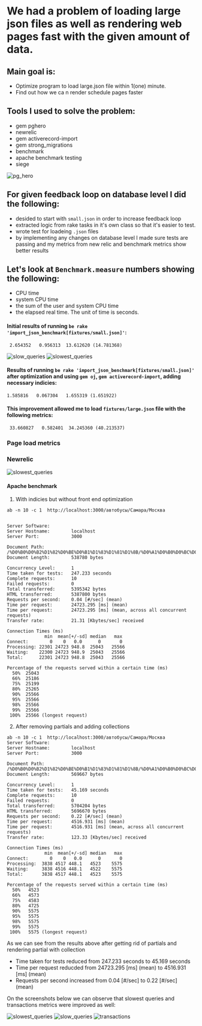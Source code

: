 # We had a problem of loading large json files as well as rendering web pages fast with the given amount of data.

## Main goal is:
  - Optimize program to load large.json file within 1(one) minute.
  - Find out how we ca n render schedule pages faster

## Tools I used to solve the problem:
  - gem pghero
  - newrelic
  - gem activerecord-import
  - gem strong_migrations
  - benchmark
  - apache benchmark testing
  - siege

![pg_hero](before/pg_hero_advice.png)

## For given feedback loop on database level I did the following:
  - desided to start with `small.json` in order to increase feedback loop
  - extracted logic from rake tasks in it's own class so that it's easier to test.
  - wrote test for loadeing `.json` files
  - by implementing any changes on database level I made sure tests are passing and my metrics from new relic and benchmark metrics show better results

## Let\'s look at `Benchmark.measure` numbers showing the following:
- CPU time 
- system CPU time
- the sum of the user and system CPU time
- the elapsed real time. The unit of time is seconds.

#### Initial results of running `be rake 'import_json_benchmark[fixtures/small.json]'`:
```
 2.654352   0.956313  13.612620 (14.781368)
```

![slow_queries](before/slow_queries.png)
![slowest_queries](before/slowest_queries.png)


#### Results  of running `be rake 'import_json_benchmark[fixtures/small.json]'` after optimization and using `gem oj`, `gem activerecord-import`, adding necessary indicies:
```
1.585816   0.067304   1.655319 (1.651922)
```

#### This improvement allowed me to load `fixtures/large.json` file with the following metrics:
```
 33.660827   0.582401  34.245360 (40.213537)
```


### Page load metrics
### Newrelic
![slowest_queries](before/front_end_services_before.png)
#### Apache benchmark
1. With indicies but without front end optimization

```
ab -n 10 -c 1  http://localhost:3000/автобусы/Самара/Москва


Server Software:
Server Hostname:        localhost
Server Port:            3000

Document Path:          /%D0%B0%D0%B2%D1%82%D0%BE%D0%B1%D1%83%D1%81%D1%8B/%D0%A1%D0%B0%D0%BC%D0%B0%D1%80%D0%B0/%D0%9C%D0%BE%D1%81%D0%BA%D0%B2%D0%B0
Document Length:        538780 bytes

Concurrency Level:      1
Time taken for tests:   247.233 seconds
Complete requests:      10
Failed requests:        0
Total transferred:      5395342 bytes
HTML transferred:       5387800 bytes
Requests per second:    0.04 [#/sec] (mean)
Time per request:       24723.295 [ms] (mean)
Time per request:       24723.295 [ms] (mean, across all concurrent requests)
Transfer rate:          21.31 [Kbytes/sec] received

Connection Times (ms)
              min  mean[+/-sd] median   max
Connect:        0    0   0.0      0       0
Processing: 22301 24723 948.8  25043   25566
Waiting:    22300 24723 948.9  25043   25566
Total:      22301 24723 948.8  25043   25566

Percentage of the requests served within a certain time (ms)
  50%  25043
  66%  25186
  75%  25199
  80%  25265
  90%  25566
  95%  25566
  98%  25566
  99%  25566
 100%  25566 (longest request)
 ````


2. After removing partials and adding collections
```
ab -n 10 -c 1  http://localhost:3000/автобусы/Самара/Москва
Server Software:
Server Hostname:        localhost
Server Port:            3000

Document Path:          /%D0%B0%D0%B2%D1%82%D0%BE%D0%B1%D1%83%D1%81%D1%8B/%D0%A1%D0%B0%D0%BC%D0%B0%D1%80%D0%B0/%D0%9C%D0%BE%D1%81%D0%BA%D0%B2%D0%B0
Document Length:        569667 bytes

Concurrency Level:      1
Time taken for tests:   45.169 seconds
Complete requests:      10
Failed requests:        0
Total transferred:      5704204 bytes
HTML transferred:       5696670 bytes
Requests per second:    0.22 [#/sec] (mean)
Time per request:       4516.931 [ms] (mean)
Time per request:       4516.931 [ms] (mean, across all concurrent requests)
Transfer rate:          123.33 [Kbytes/sec] received

Connection Times (ms)
              min  mean[+/-sd] median   max
Connect:        0    0   0.0      0       0
Processing:  3838 4517 448.1   4523    5575
Waiting:     3838 4516 448.1   4522    5575
Total:       3838 4517 448.1   4523    5575

Percentage of the requests served within a certain time (ms)
  50%   4523
  66%   4573
  75%   4583
  80%   4725
  90%   5575
  95%   5575
  98%   5575
  99%   5575
 100%   5575 (longest request)
 ````

As we can see from the results above after getting rid of partials and rendering partial with collection
- Time taken for tests reduced from 247.233 seconds to  45.169 seconds
- Time per request reducded from 24723.295 [ms] (mean) to 4516.931 [ms] (mean)
- Requests per second increased from 0.04 [#/sec] to 0.22 [#/sec] (mean)



On the screenshots below we can observe that slowest queries and transactions metrics were improved as well:

![slowest_queries](after/slowest_queries_after.png)
![slow_queries](after/slow_queries_after.png)
![transactions](after/transactions_after.png)